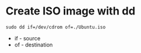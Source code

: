 # Create ISO image with dd

```
sudo dd if=/dev/cdrom of=./Ubuntu.iso
```

* if - source
* of - destination